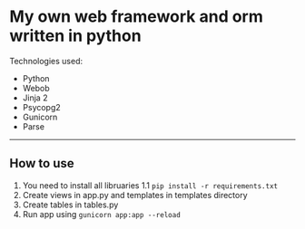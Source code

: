 # My own web framework and orm written in python

Technologies used:

* Python
* Webob
* Jinja 2
* Psycopg2
* Gunicorn
* Parse

___

## How to use

1. You need to install all libruaries
1.1 `pip install -r requirements.txt`
2. Create views in app.py and templates in templates directory
3. Create tables in tables.py
4. Run app using `gunicorn app:app --reload`
